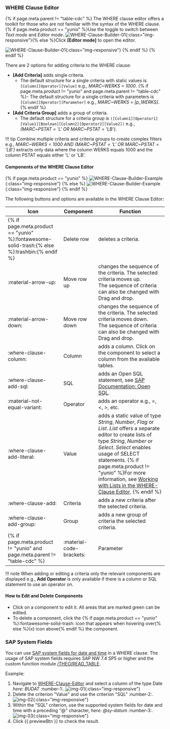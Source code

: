 
### WHERE Clause Editor

{% if page.meta.parent != "table-cdc" %}
The WHERE clause editor offers a toolkit for those who are not familiar with the syntax of the WHERE clause.
{% if page.meta.product == "yunio" %}Use the toggle to switch between *Text mode* and *Editor mode*.
![WHERE-Clause-Builder-01](../../assets/images/yunio/documentation/where-clause-editor-mode.png){:class="img-responsive"}{% else %}Click **[Editor mode]** to open the editor. 

![WHERE-Clause-Builder-01](../../assets/images/where-clause-builder.png){:class="img-responsive"}
{% endif %} {% endif %}

There are 2 options for adding criteria to the WHERE clause:

- **[Add Criteria]** adds single criteria. <br>
	- The default structure for a single criteria with static values is `[Column][Operator][Value]` e.g., *MARC~WERKS = 1000*.
	{% if page.meta.product != "yunio" and page.meta.parent != "table-cdc" %}- The default structure for a single criteria with parameters is `[Column][Operator][Parameter]` e.g., *MARC~WERKS = [p_WERKS]*.{% endif %}
- **[Add Criteria Group]** adds a group of criteria.
	- The default structure for a criteria group is `([Column1][Operator1][Value1][Boolean][Column2][Operator2][Value2])` e.g., *(MARC~PSTAT = 'L' OR MARC~PSTAT = 'LB')*.

!!! tip 
	Combine multiple criteria and criteria groups to create complex filters e.g., 
	*MARC~WERKS = 1000 AND (MARC~PSTAT = 'L' OR MARC~PSTAT = 'LB')* extracts only data where the column WERKS equals 1000 and the column PSTAT equals either 'L' or 'LB'.

#### Components of the WHERE Clause Editor

{% if page.meta.product == "yunio" %}
![WHERE-Clause-Builder-Example](../../assets/images/yunio/documentation/where-clause-editor.png){:class="img-responsive"}
{% else %}
![WHERE-Clause-Builder-Example](../../assets/images/where-clause-builder-2.png){:class="img-responsive"}
{% endif %}

The following buttons and options are available in the WHERE Clause Editor:

| Icon  | Component   | Function    | 
| ------|-------------|-------------| 
| {% if page.meta.product == "yunio" %}:fontawesome-solid-trash:{% else %}:trashbin:{% endif %} | Delete row | deletes a criteria.|
| :material-arrow-up: | Move row up | changes the sequence of the criteria. The selected criteria moves up. <br>The sequence of criteria can also be changed with Drag and drop. |
| :material-arrow-down: | Move row down | changes the sequence of the criteria. The selected criteria moves down. <br>The sequence of criteria can also be changed with Drag and drop.| 
| :where-clause-column: | Column    | adds a column. Click on the component to select a column from the available tables. | 
| :where-clause-add-sql:| SQL       |  adds an Open SQL statement, see [SAP Documentation: Open SQL](https://help.sap.com/doc/abapdocu_750_index_htm/7.50/en-us/abenopensql.htm).      |  
| :material-not-equal-variant:| Operator  | adds an operator e.g., =, <, >, etc. |  
| :where-clause-add-literal: | Value | adds a static value of type *String*, *Number*, *Flag* or *List*. *List* offers a separate editor to create lists of type *String*, *Number* or *Select*. *Select* enables usage of SELECT statements. {% if page.meta.product != "yunio" %}For more information, see [Working with Lists in the WHERE-Clause Editor](../knowledge-base/tables/where-clause-editor-lists.md). {% endif %}|
| :where-clause-add: | Criteria | adds a new criteria after the selected criteria. |
| :where-clause-add-group: | Group | adds a new group of criteria the selected criteria. | 
{% if page.meta.product != "yunio" and page.meta.parent != "table-cdc" %}| :material-code-brackets: | Parameter | adds a previously defined runtime parameter, see [Using Runtime Parameters in the WHERE Clause Editor](#using-runtime-parameters-in-the-where-clause-editor).|{% endif %} 

!!! note
	When adding or editing a criteria only the relevant components are displayed e.g., **Add Operator** is only available if there is a column or SQL statement to use an operator on.

#### How to Edit and Delete Components

- Click on a component to edit it. All areas that are marked green can be edited.<br>
- To delete a component, click the {% if page.meta.product == "yunio" %}:fontawesome-solid-trash: icon that appears when hovering over{% else %}(x) icon above{% endif %} the component.<br>


### SAP System Fields

You can use [SAP system fields for date and time](https://help.sap.com/doc/abapdocu_751_index_htm/7.51/en-US/abentime_system_fields.htm) in a WHERE clause. 
The usage of SAP system fields requires SAP NW 7.4 SP5 or higher and the custom function module [/THEO/READ_TABLE](../setup-in-sap/custom-function-module-for-table-extraction.md/#installation-of-theoread_table).

Example:

1. Navigate to [WHERE-Clause-Editor](#where-clause-editor) and select a column of the type Date *here: BUDAT* :number-1:. 
![img-01](../../assets/images/components/table/table_where_syst_field_1.png){:class="img-responsive"}
2. Delete the criterion "Value" and use the criterion "SQL" :number-2:.
![img-02](../../assets/images/components/table/table_where_syst_field_2.png){:class="img-responsive"}
3. Within the "SQL" criterion, use the supported system fields for date and time with a preceding "@" character, *here: @sy-datum* :number-3:.
![img-03](../../assets/images/components/table/table_where_syst_field_3.png){:class="img-responsive"}
4. Click {{ previewBtn }} to check the result. 
